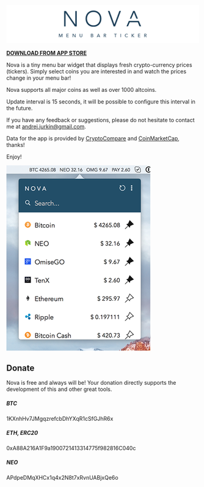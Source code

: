 ![NOVA OS X crypto currency ticker menu bar app](/Assets/PNG/nova_github_header.png)

[<b>DOWNLOAD FROM APP STORE</b>](https://itunes.apple.com/us/app/nova-menu-bar-ticker/id1290181512)

Nova is a tiny menu bar widget that displays fresh crypto-currency prices (tickers). Simply select coins you are interested in and watch the prices change in your menu bar!

Nova supports all major coins as well as over 1000 altcoins.

Update interval is 15 seconds, it will be possible to configure this interval in the future.

If you have any feedback or suggestions, please do not hesitate to contact me at andrej.jurkin@gmail.com.

Data for the app is provided by [CryptoCompare](https://www.cryptocompare.com/api/) and [CoinMarketCap](https://coinmarketcap.com/api/), thanks!

Enjoy!

![NOVA OS X crypto currency ticker menu bar app](/Assets/PNG/nova_screenshot.png)

## Donate

Nova is free and always will be! Your donation directly supports the development of this and other great tools.

##### BTC
1KXnhHv7JMgqzrefcbDhYXqR1cSfGJhR6x

##### ETH, ERC20
0xA88A216A1F9a1900721413314775f982816C040c

##### NEO
APdpeDMqXHCx1q4x2N8t7xRvnUABjxQe6o
